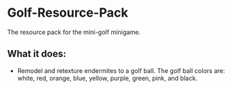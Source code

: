 # Golf-Resource-Pack
The resource pack for the mini-golf minigame. 

## What it does: 
- Remodel and retexture endermites to a golf ball. The golf ball colors are: white, red, orange, blue, yellow, purple, green, pink, and black.

